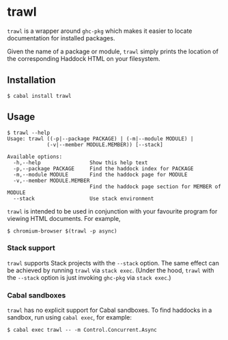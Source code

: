 # trawl

`trawl` is a wrapper around `ghc-pkg` which makes it easier to locate documentation for installed packages.

Given the name of a package or module, `trawl` simply prints the location of the corresponding Haddock HTML on your filesystem.

## Installation

    $ cabal install trawl

## Usage

    $ trawl --help
    Usage: trawl ((-p|--package PACKAGE) | (-m|--module MODULE) |
                 (-v|--member MODULE.MEMBER)) [--stack]

    Available options:
      -h,--help                Show this help text
      -p,--package PACKAGE     Find the haddock index for PACKAGE
      -m,--module MODULE       Find the haddock page for MODULE
      -v,--member MODULE.MEMBER
                               Find the haddock page section for MEMBER of MODULE
      --stack                  Use stack environment

`trawl` is intended to be used in conjunction with your favourite program for viewing HTML documents. For example,

    $ chromium-browser $(trawl -p async)

### Stack support

`trawl` supports Stack projects with the `--stack` option. The same effect can be achieved by running `trawl` via `stack exec`. (Under the hood, `trawl` with the `--stack` option is just invoking `ghc-pkg` via `stack exec`.)

### Cabal sandboxes

`trawl` has no explicit support for Cabal sandboxes. To find haddocks in a sandbox, run using `cabal exec`, for example:

    $ cabal exec trawl -- -m Control.Concurrent.Async
